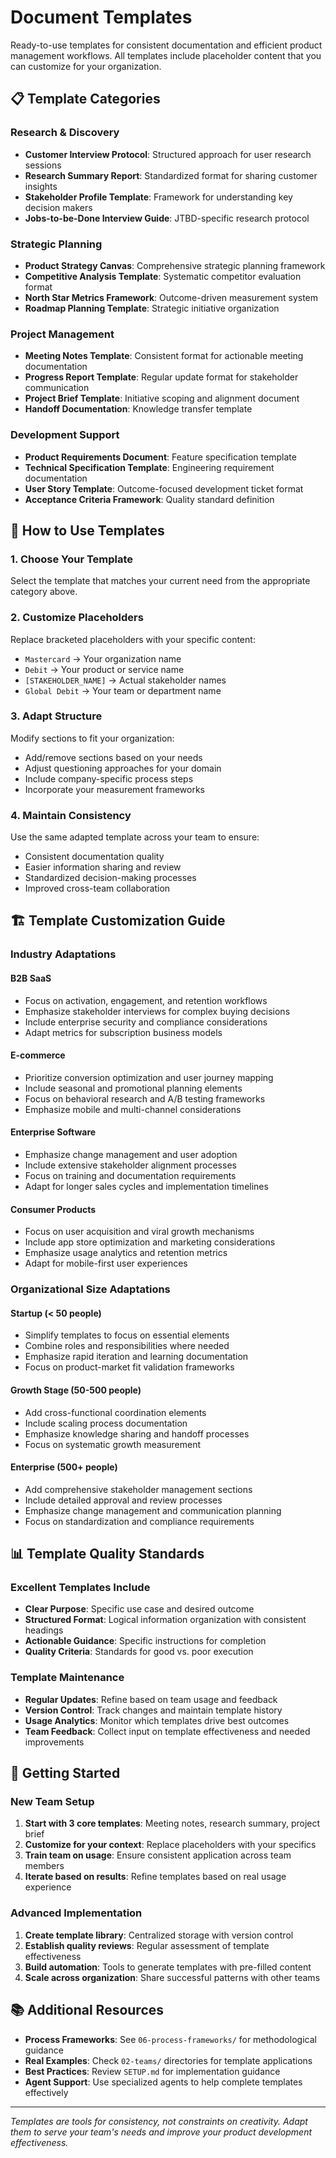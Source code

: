 # Document Templates

Ready-to-use templates for consistent documentation and efficient product management workflows. All templates include placeholder content that you can customize for your organization.

## 📋 Template Categories

### Research & Discovery
- **Customer Interview Protocol**: Structured approach for user research sessions
- **Research Summary Report**: Standardized format for sharing customer insights  
- **Stakeholder Profile Template**: Framework for understanding key decision makers
- **Jobs-to-be-Done Interview Guide**: JTBD-specific research protocol

### Strategic Planning  
- **Product Strategy Canvas**: Comprehensive strategic planning framework
- **Competitive Analysis Template**: Systematic competitor evaluation format
- **North Star Metrics Framework**: Outcome-driven measurement system
- **Roadmap Planning Template**: Strategic initiative organization

### Project Management
- **Meeting Notes Template**: Consistent format for actionable meeting documentation
- **Progress Report Template**: Regular update format for stakeholder communication
- **Project Brief Template**: Initiative scoping and alignment document
- **Handoff Documentation**: Knowledge transfer template

### Development Support
- **Product Requirements Document**: Feature specification template
- **Technical Specification Template**: Engineering requirement documentation
- **User Story Template**: Outcome-focused development ticket format
- **Acceptance Criteria Framework**: Quality standard definition

## 🎯 How to Use Templates

### 1. Choose Your Template
Select the template that matches your current need from the appropriate category above.

### 2. Customize Placeholders  
Replace bracketed placeholders with your specific content:
- `Mastercard` → Your organization name
- `Debit` → Your product or service name
- `[STAKEHOLDER_NAME]` → Actual stakeholder names
- `Global Debit` → Your team or department name

### 3. Adapt Structure
Modify sections to fit your organization:
- Add/remove sections based on your needs
- Adjust questioning approaches for your domain
- Include company-specific process steps
- Incorporate your measurement frameworks

### 4. Maintain Consistency
Use the same adapted template across your team to ensure:
- Consistent documentation quality
- Easier information sharing and review
- Standardized decision-making processes
- Improved cross-team collaboration

## 🏗️ Template Customization Guide

### Industry Adaptations

#### **B2B SaaS**
- Focus on activation, engagement, and retention workflows
- Emphasize stakeholder interviews for complex buying decisions
- Include enterprise security and compliance considerations
- Adapt metrics for subscription business models

#### **E-commerce**
- Prioritize conversion optimization and user journey mapping
- Include seasonal and promotional planning elements
- Focus on behavioral research and A/B testing frameworks
- Emphasize mobile and multi-channel considerations

#### **Enterprise Software**
- Emphasize change management and user adoption
- Include extensive stakeholder alignment processes
- Focus on training and documentation requirements
- Adapt for longer sales cycles and implementation timelines

#### **Consumer Products**
- Focus on user acquisition and viral growth mechanisms
- Include app store optimization and marketing considerations
- Emphasize usage analytics and retention metrics
- Adapt for mobile-first user experiences

### Organizational Size Adaptations

#### **Startup (< 50 people)**
- Simplify templates to focus on essential elements
- Combine roles and responsibilities where needed
- Emphasize rapid iteration and learning documentation
- Focus on product-market fit validation frameworks

#### **Growth Stage (50-500 people)**
- Add cross-functional coordination elements
- Include scaling process documentation  
- Emphasize knowledge sharing and handoff processes
- Focus on systematic growth measurement

#### **Enterprise (500+ people)**
- Add comprehensive stakeholder management sections
- Include detailed approval and review processes
- Emphasize change management and communication planning
- Focus on standardization and compliance requirements

## 📊 Template Quality Standards

### Excellent Templates Include
- **Clear Purpose**: Specific use case and desired outcome
- **Structured Format**: Logical information organization with consistent headings
- **Actionable Guidance**: Specific instructions for completion
- **Quality Criteria**: Standards for good vs. poor execution

### Template Maintenance  
- **Regular Updates**: Refine based on team usage and feedback
- **Version Control**: Track changes and maintain template history
- **Usage Analytics**: Monitor which templates drive best outcomes
- **Team Feedback**: Collect input on template effectiveness and needed improvements

## 🚀 Getting Started

### New Team Setup
1. **Start with 3 core templates**: Meeting notes, research summary, project brief
2. **Customize for your context**: Replace placeholders with your specifics  
3. **Train team on usage**: Ensure consistent application across team members
4. **Iterate based on results**: Refine templates based on real usage experience

### Advanced Implementation
1. **Create template library**: Centralized storage with version control
2. **Establish quality reviews**: Regular assessment of template effectiveness
3. **Build automation**: Tools to generate templates with pre-filled content
4. **Scale across organization**: Share successful patterns with other teams

## 📚 Additional Resources

- **Process Frameworks**: See `06-process-frameworks/` for methodological guidance
- **Real Examples**: Check `02-teams/` directories for template applications
- **Best Practices**: Review `SETUP.md` for implementation guidance
- **Agent Support**: Use specialized agents to help complete templates effectively

---

*Templates are tools for consistency, not constraints on creativity. Adapt them to serve your team's needs and improve your product development effectiveness.*
